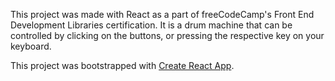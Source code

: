 This project was made with React as a part of freeCodeCamp's Front End Development Libraries certification. It is a drum machine that can be controlled by clicking on the buttons, or pressing the respective key on your keyboard.

This project was bootstrapped with [Create React App](https://github.com/facebook/create-react-app).
